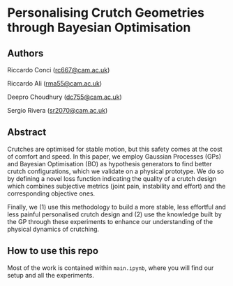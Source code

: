 # Personalising Crutch Geometries through Bayesian Optimisation

## Authors

Riccardo Conci (rc667@cam.ac.uk)

Riccardo Ali (rma55@cam.ac.uk)

Deepro Choudhury (dc755@cam.ac.uk)

Sergio Rivera (sr2070@cam.ac.uk)

## Abstract

Crutches are optimised for stable motion, but this safety comes at the cost of comfort and speed. In this paper, we employ Gaussian Processes (GPs) and Bayesian Optimisation (BO) as hypothesis generators to find better crutch configurations, which we validate on a physical prototype. We do so by defining a novel loss function indicating the quality of a crutch design which combines subjective metrics (joint pain, instability and effort) and the corresponding objective ones. 

Finally, we (1) use this methodology to build a more stable, less effortful and less painful personalised crutch design and (2) use the knowledge built by the GP through these experiments to enhance our understanding of the physical dynamics of crutching.

## How to use this repo

Most of the work is contained within `main.ipynb`, where you will find our setup and all the experiments.
